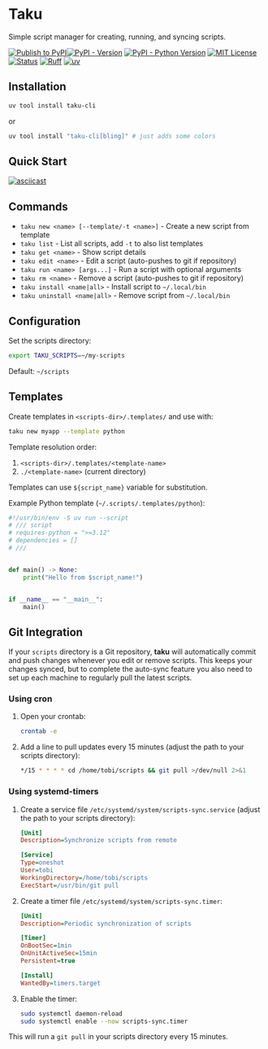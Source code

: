 # Taku

Simple script manager for creating, running, and syncing scripts.

[![Publish to PyPI](https://github.com/Tobi-De/taku/actions/workflows/publish.yml/badge.svg)](https://github.com/Tobi-De/taku/actions/workflows/publish.yml)[![PyPI - Version](https://img.shields.io/pypi/v/taku-cli.svg)](https://pypi.org/project/taku-cli)
[![PyPI - Python Version](https://img.shields.io/pypi/pyversions/taku-cli.svg)](https://pypi.org/project/taku-cli)
[![MIT License](https://img.shields.io/badge/license-MIT-blue.svg)](https://github.com/Tobi-De/taku-cli/blob/main/LICENSE.txt)
[![Status](https://img.shields.io/pypi/status/taku-cli.svg)](https://pypi.org/project/taku-cli)
[![Ruff](https://img.shields.io/endpoint?url=https://raw.githubusercontent.com/astral-sh/ruff/main/assets/badge/v2.json)](https://github.com/astral-sh/ruff)
[![uv](https://img.shields.io/endpoint?url=https://raw.githubusercontent.com/astral-sh/uv/main/assets/badge/v0.json)](https://github.com/astral-sh/uv)

## Installation

```bash
uv tool install taku-cli
```

or

```bash
uv tool install "taku-cli[bling]" # just adds some colors
```

## Quick Start

[![asciicast](https://asciinema.org/a/741635.svg)](https://asciinema.org/a/741635)

## Commands

- `taku new <name> [--template/-t <name>]` - Create a new script from template
- `taku list` - List all scripts, add `-t` to also list templates
- `taku get <name>` - Show script details
- `taku edit <name>` - Edit a script (auto-pushes to git if repository)
- `taku run <name> [args...]` - Run a script with optional arguments
- `taku rm <name>` - Remove a script (auto-pushes to git if repository)
- `taku install <name|all>` - Install script to `~/.local/bin`
- `taku uninstall <name|all>` - Remove script from `~/.local/bin`

## Configuration

Set the scripts directory:
```bash
export TAKU_SCRIPTS=~/my-scripts
```

Default: `~/scripts`

## Templates

Create templates in `<scripts-dir>/.templates/` and use with:
```bash
taku new myapp --template python
```

Template resolution order:
1. `<scripts-dir>/.templates/<template-name>`
2. `./<template-name>` (current directory)

Templates can use `${script_name}` variable for substitution.

Example Python template (`~/.scripts/.templates/python`):

```python
#!/usr/bin/env -S uv run --script
# /// script
# requires-python = ">=3.12"
# dependencies = []
# ///


def main() -> None:
    print("Hello from $script_name!")


if __name__ == "__main__":
    main()
```

## Git Integration

If your `scripts` directory is a Git repository, **taku** will automatically commit and push changes whenever you edit or remove scripts.
This keeps your changes synced, but to complete the auto-sync feature you also need to set up each machine to regularly pull the latest scripts.

### Using cron

1. Open your crontab:

   ```bash
   crontab -e
   ```

2. Add a line to pull updates every 15 minutes (adjust the path to your scripts directory):

   ```bash
   */15 * * * * cd /home/tobi/scripts && git pull >/dev/null 2>&1
   ```

### Using systemd-timers

1. Create a service file `/etc/systemd/system/scripts-sync.service` (adjust the path to your scripts directory):

   ```ini
   [Unit]
   Description=Synchronize scripts from remote

   [Service]
   Type=oneshot
   User=tobi
   WorkingDirectory=/home/tobi/scripts
   ExecStart=/usr/bin/git pull
   ```

2. Create a timer file `/etc/systemd/system/scripts-sync.timer`:

   ```ini
   [Unit]
   Description=Periodic synchronization of scripts

   [Timer]
   OnBootSec=1min
   OnUnitActiveSec=15min
   Persistent=true

   [Install]
   WantedBy=timers.target
   ```

3. Enable the timer:

   ```bash
   sudo systemctl daemon-reload
   sudo systemctl enable --now scripts-sync.timer
   ```

This will run a `git pull` in your scripts directory every 15 minutes.
